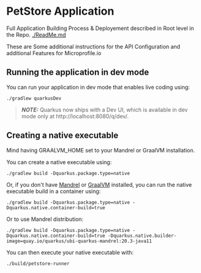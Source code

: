 # PetStore Application

Full Application Building Process & Deployement described in Root level in the Repo.  [./ReadMe.md]("")

These are Some additional instructions for the API Configuration and additional Features for Microprofile.io

## Running the application in dev mode

You can run your application in dev mode that enables live coding using:

    ./gradlew quarkusDev

> **_NOTE:_**  Quarkus now ships with a Dev UI, which is available in dev mode only at http://localhost:8080/q/dev/.

## Creating a native executable

Mind having GRAALVM_HOME set to your Mandrel or GraalVM installation.

You can create a native executable using:

    ./gradlew build -Dquarkus.package.type=native

Or, if you don't have [Mandrel](https://github.com/graalvm/mandrel/releases/) or
[GraalVM](https://github.com/graalvm/graalvm-ce-builds/releases) installed, you can run the native executable
build in a container using:

    ./gradlew build -Dquarkus.package.type=native -Dquarkus.native.container-build=true

Or to use Mandrel distribution:

    ./gradlew build -Dquarkus.package.type=native -Dquarkus.native.container-build=true -Dquarkus.native.builder-image=quay.io/quarkus/ubi-quarkus-mandrel:20.3-java11

You can then execute your native executable with:

    ./build/petstore-runner

